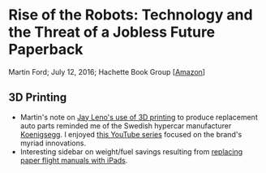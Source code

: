 # Rise of the Robots: Technology and the Threat of a Jobless Future Paperback
Martin Ford; July 12, 2016; Hachette Book Group [[Amazon](https://www.amazon.com/Rise-Robots-Technology-Threat-Jobless/dp/0465097537)]

## 3D Printing
* Martin's note on [Jay Leno's use of 3D printing](https://www.popularmechanics.com/cars/a4354/4320759/) to produce replacement auto parts reminded me of the Swedish hypercar manufacturer [Koenigsegg](https://www.koenigsegg.com/). I enjoyed [this YouTube series](https://www.youtube.com/watch?v=88xdv5vzV9M&list=PLHa6PXrV-yIgnXSYFT07BouKhEhyFuWnf) focused on the brand's myriad innovations.
* Interesting sidebar on weight/fuel savings resulting from [replacing paper flight manuals with iPads](https://www.nytimes.com/2011/07/05/business/05pilots.html).
